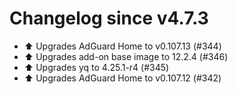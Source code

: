 # Changelog since v4.7.3
- ⬆️ Upgrades AdGuard Home to v0.107.13 (#344) 
- ⬆️ Upgrades add-on base image to 12.2.4 (#346) 
- ⬆️ Upgrades yq to 4.25.1-r4 (#345) 
- ⬆️ Upgrades AdGuard Home to v0.107.12 (#342) 
